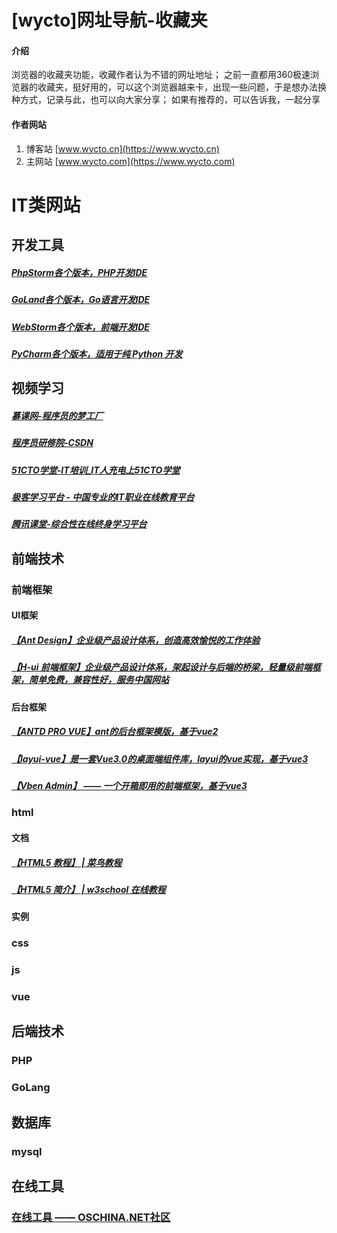 # [wycto]网址导航-收藏夹

#### 介绍
浏览器的收藏夹功能，收藏作者认为不错的网址地址；
之前一直都用360极速浏览器的收藏夹，挺好用的，可以这个浏览器越来卡，出现一些问题，于是想办法换种方式，记录与此，也可以向大家分享；
如果有推荐的，可以告诉我，一起分享

#### 作者网站
1.  博客站 [www.wycto.cn](https://www.wycto.cn)
2.  主网站 [www.wycto.com](https://www.wycto.com) 

# IT类网站


## 开发工具
##### [PhpStorm各个版本，PHP开发IDE](https://www.jetbrains.com/zh-cn/phpstorm/download/other.html)
##### [GoLand各个版本，Go语言开发IDE](https://www.jetbrains.com/zh-cn/go/download/other.html)
##### [WebStorm各个版本，前端开发IDE](https://www.jetbrains.com/zh-cn/webstorm/download/other.html)
##### [PyCharm各个版本，适用于纯 Python 开发](https://www.jetbrains.com/zh-cn/pycharm/download/other.html)

## 视频学习
##### [慕课网-程序员的梦工厂](https://www.imooc.com/)
##### [程序员研修院-CSDN](https://edu.csdn.net/)
##### [51CTO学堂-IT培训_IT人充电上51CTO学堂](https://edu.51cto.com/)
##### [极客学习平台 - 中国专业的IT职业在线教育平台](51CTO学堂-IT培训_IT人充电上51CTO学堂)
##### [腾讯课堂-综合性在线终身学习平台](https://ke.qq.com/)


## 前端技术
### 前端框架
#### UI框架
##### [【Ant Design】企业级产品设计体系，创造高效愉悦的工作体验](https://ant.design/index-cn)
##### [【H-ui 前端框架】企业级产品设计体系，架起设计与后端的桥梁，轻量级前端框架，简单免费，兼容性好，服务中国网站](http://www.h-ui.net/)

#### 后台框架
##### [【ANTD PRO VUE】ant的后台框架模版，基于vue2](https://pro.antdv.com/)
##### [【layui-vue】是一套Vue3.0的桌面端组件库，layui的vue实现，基于vue3](http://www.layui-vue.com/zh-CN/index)
##### [【Vben Admin】 —— 一个开箱即用的前端框架，基于vue3](https://vvbin.cn/doc-next/)

### html
#### 文档
##### [【HTML5 教程】 | 菜鸟教程](https://www.runoob.com/html/html5-intro.html)
##### [【HTML5 简介】 | w3school 在线教程](https://www.w3school.com.cn/html/html5_intro.asp)
#### 实例

### css

### js

### vue


## 后端技术
### PHP
### GoLang


## 数据库
### mysql


## 在线工具
### [在线工具 —— OSCHINA.NET社区](https://tool.oschina.net/)
